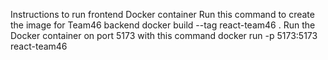 Instructions to run frontend Docker container
  Run this command to create the image for Team46 backend
    docker build --tag react-team46 .
  Run the Docker container on port 5173 with this command
    docker run -p 5173:5173 react-team46
